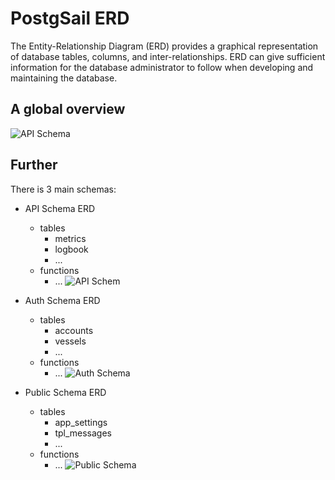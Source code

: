 # PostgSail ERD
The Entity-Relationship Diagram (ERD) provides a graphical representation of database tables, columns, and inter-relationships. ERD can give sufficient information for the database administrator to follow when developing and maintaining the database.

## A global overview
![API Schema](https://github.com/xbgmsharp/postgsail/ERD/postgsail.pgerd.png?raw=true "API Schema")

## Further
There is 3 main schemas:
- API Schema ERD
    - tables
      - metrics
      - logbook
      - ...
    - functions
      - ...
![API Schem](https://github.com/xbgmsharp/postgsail/ERD/ERD_schema_api.png?raw=true "API Schema")

- Auth Schema ERD
  - tables
    - accounts
    - vessels
    - ...
  - functions
    - ...
![Auth Schema](https://github.com/xbgmsharp/postgsail/ERD/ERD_schema_auth.png?raw=true "Auth Schema")

- Public Schema ERD
  - tables
    - app_settings
    - tpl_messages
    - ...
  - functions
    - ...
![Public Schema](https://github.com/xbgmsharp/postgsail/ERD/ERD_schema_public.png?raw=true "Public Schema")

